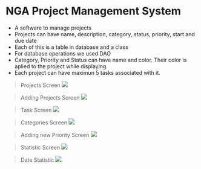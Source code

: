 # NGA Project Management System

- A software to manage projects
- Projects can have name, description, category,  status, priority,  start and due date
- Each of this is a table in database and a class
- For database operations we used DAO
- Category, Priority and Status can have name and color. Their color is aplied to the project while displaying.
- Each project can have maximun 5 tasks associated with it.


> Projects Screen
![](https://nstrazimiri.scweb.ca/java/javascreen1.png)

> Adding Projects Screen
![](https://nstrazimiri.scweb.ca/java/javascreen2.png)

> Task Screen
![](https://nstrazimiri.scweb.ca/java/javascreen3.png)

> Categories Screen
![](https://nstrazimiri.scweb.ca/java/javascreen4.png)

> Adding new Priority Screen
![](https://nstrazimiri.scweb.ca/java/javascreen5.png)

> Statistic Screen
![](https://nstrazimiri.scweb.ca/java/javascreen6.png)

>Date Statistic 
![](https://gdarwish.scweb.ca/PHP/JavaProject3.png)
